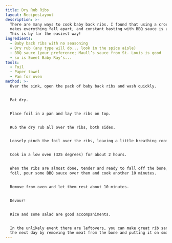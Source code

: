 ```yaml
---
title: Dry Rub Ribs
layout: RecipesLayout
description: >-
  There are many ways to cook baby back ribs. I found that using a crock pot
  makes everything fall apart, and constant basting with BBQ sauce is a hassle.
  This is by far the easiest way!
ingredients:
  - Baby back ribs with no seasoning
  - Dry rub (any type will do... look in the spice aisle)
  - BBQ sauce (your preference; Maull’s sauce from St. Louis is good
  - so is Sweet Baby Ray’s...
tools:
  - Foil
  - Paper towel
  - Pan for oven
method: >-
  Over the sink, open the pack of baby back ribs and wash quickly.


  Pat dry.


  Place foil in a pan and lay the ribs on top.


  Rub the dry rub all over the ribs, both sides.


  Loosely pinch the foil over the ribs, leaving a little breathing room


  Cook in a low oven (325 degrees) for about 2 hours.


  When the ribs are almost done, tender and ready to fall off the bone, open the
  foil, pour some BBQ sauce over them and cook another 10 minutes.


  Remove from oven and let them rest about 10 minutes.


  Devour!


  Rice and some salad are good accompaniments.


  In the unlikely event there are leftovers, you can make great rib sandwiches
  the next day by removing the meat from the bone and putting it on small buns.
---
```


